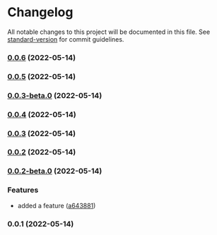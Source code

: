 # Changelog

All notable changes to this project will be documented in this file. See [standard-version](https://github.com/conventional-changelog/standard-version) for commit guidelines.

### [0.0.6](https://github.com/subhranshudas/verpkg/compare/v0.0.5...v0.0.6) (2022-05-14)

### [0.0.5](https://github.com/subhranshudas/verpkg/compare/v0.0.4...v0.0.5) (2022-05-14)

### [0.0.3-beta.0](https://github.com/subhranshudas/verpkg/compare/v0.0.2...v0.0.3-beta.0) (2022-05-14)

### [0.0.4](https://github.com/subhranshudas/verpkg/compare/v0.0.3...v0.0.4) (2022-05-14)

### [0.0.3](https://github.com/subhranshudas/verpkg/compare/v0.0.2...v0.0.3) (2022-05-14)

### [0.0.2](https://github.com/subhranshudas/verpkg/compare/v0.0.2-beta.0...v0.0.2) (2022-05-14)

### [0.0.2-beta.0](https://github.com/subhranshudas/verpkg/compare/v0.0.1...v0.0.2-beta.0) (2022-05-14)


### Features

* added a feature ([a643881](https://github.com/subhranshudas/verpkg/commit/a6438810396a19b58c2ddd4f92d58b502925882c))

### 0.0.1 (2022-05-14)

